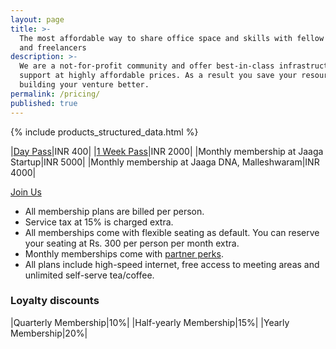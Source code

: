 ```yaml
---
layout: page
title: >-
  The most affordable way to share office space and skills with fellow startups
  and freelancers
description: >-
  We are a not-for-profit community and offer best-in-class infrastructure and
  support at highly affordable prices. As a result you save your resources for
  building your venture better.
permalink: /pricing/
published: true
---
```


{% include products_structured_data.html %}

|[Day Pass][instamojo-coworking]|INR 400|
|[1 Week Pass][instamojo-coworking]|INR 2000|
|Monthly membership at Jaaga Startup|INR 5000|
|Monthly membership at Jaaga DNA, Malleshwaram|INR 4000|

<div class="im-checkout btn-82"><a href="/apply/" class="im-checkout-btn">Join Us</a></div>

- All membership plans are billed per person.
- Service tax at 15% is charged extra. 
- All memberships come with flexible seating as default. You can reserve your seating at Rs. 300 per person per month extra.
- Monthly memberships come with [partner perks][partner-perks]. 
- All plans include high-speed internet, free access to meeting areas and unlimited self-serve tea/coffee.

### Loyalty discounts

|Quarterly Membership|10%|
|Half-yearly Membership|15%|
|Yearly Membership|20%|


[partner-perks]: https://jaagastartup.in/coworking-benefits/ "Coworking benefits at Jaaga Startup"
[instamojo-coworking]: https://www.instamojo.com/jaagastartup/jaaga-coworking-membership/ "Buy your Jaaga Coworking Membership on Instamojo"
[startup-coworking-evenings]: https://subscriptions.zoho.com/subscribe/e4a9a3f037b6855dd1e922dcdc9d29b86a2bba0f6b053217afe8ded60e8a6aa6/cowork-friendly "1 Month - All Evenings - Coworking at Jaaga Startup"
[startup-coworking-flexible]: https://subscriptions.zoho.com/subscribe/e4a9a3f037b6855dd1e922dcdc9d29b86a2bba0f6b053217afe8ded60e8a6aa6/cowork-flexible "1 Month Flexible Coworking at Jaaga Startup"
[startup-coworking-dedicated]: https://subscriptions.zoho.com/subscribe/e4a9a3f037b6855dd1e922dcdc9d29b86a2bba0f6b053217afe8ded60e8a6aa6/cowork-steady "1 Month Dedicated Coworking at Jaaga Startup"
[dna-coworking-flexible]: https://subscriptions.zoho.com/subscribe/e4a9a3f037b6855dd1e922dcdc9d29b86a2bba0f6b053217afe8ded60e8a6aa6/flexible-dna-coworking "1 Month Flexible Coworking at Jaaga DNA"
